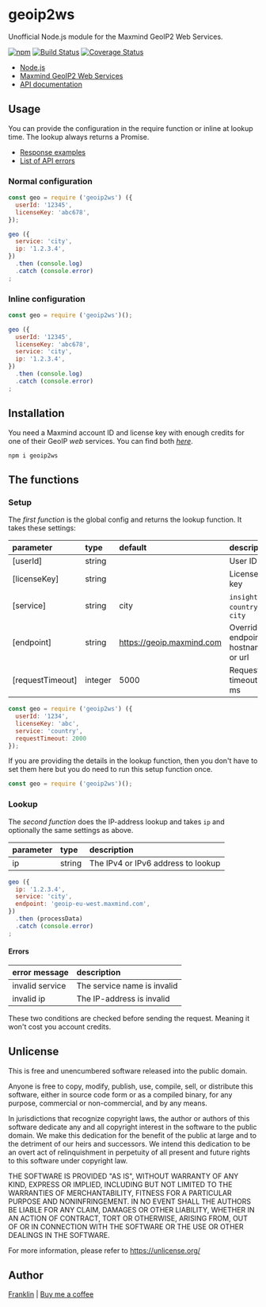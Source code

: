 # geoip2ws

Unofficial Node.js module for the Maxmind GeoIP2
Web Services.

[![npm](https://img.shields.io/npm/v/geoip2ws.svg?maxAge=3600)](https://github.com/fvdm/nodejs-geoip2ws/blob/master/CHANGELOG.md)
[![Build Status](https://github.com/fvdm/nodejs-geoip2ws/actions/workflows/node.js.yml/badge.svg?branch=master)](https://github.com/fvdm/nodejs-geoip2ws/actions/workflows/node.js.yml)
[![Coverage Status](https://coveralls.io/repos/github/fvdm/nodejs-geoip2ws/badge.svg?branch=master)](https://coveralls.io/github/fvdm/nodejs-geoip2ws?branch=master)

* [Node.js](https://nodejs.org)
* [Maxmind GeoIP2 Web Services](https://www.maxmind.com/en/geoip2-precision-services)
* [API documentation](https://dev.maxmind.com/geoip/docs/web-services)


## Usage

You can provide the configuration in the require function
or inline at lookup time. The lookup always returns a Promise.

- [Response examples](https://dev.maxmind.com/geoip/docs/web-services/responses?lang=en#bodies)
- [List of API errors](https://dev.maxmind.com/geoip/docs/web-services/responses?lang=en#errors)


### Normal configuration

```js
const geo = require ('geoip2ws') ({
  userId: '12345',
  licenseKey: 'abc678',
});

geo ({
  service: 'city',
  ip: '1.2.3.4',
})
  .then (console.log)
  .catch (console.error)
;
```


### Inline configuration

```js
const geo = require ('geoip2ws')();

geo ({
  userId: '12345',
  licenseKey: 'abc678',
  service: 'city',
  ip: '1.2.3.4',
})
  .then (console.log)
  .catch (console.error)
;
```


## Installation

You need a Maxmind account ID and license key with enough
credits for one of their GeoIP *web* services.
You can find both [*here*](https://www.maxmind.com/en/accounts/current/license-key).

`npm i geoip2ws`


## The functions

### Setup

The _first function_ is the global config and returns the
lookup function. It takes these settings:

parameter        | type    | default                   | description
:----------------|:--------|:--------------------------|:-----------
[userId]         | string  |                           | User ID
[licenseKey]     | string  |                           | License key
[service]        | string  | city                      | `insights`, `country` or `city`
[endpoint]       | string  | https://geoip.maxmind.com | Override endpoint hostname or url
[requestTimeout] | integer | 5000                      | Request timeout in ms

```js
const geo = require ('geoip2ws') ({
  userId: '1234',
  licenseKey: 'abc',
  service: 'country',
  requestTimeout: 2000
});
```

If you are providing the details in the lookup
function, then you don't have to set them here but
you do need to run this setup function once.

```js
const geo = require ('geoip2ws')();
```


### Lookup

The _second function_ does the IP-address lookup and
takes `ip` and optionally the same settings as above.

parameter  | type     | description
:----------|:---------|:-----------
ip         | string   | The IPv4 or IPv6 address to lookup

```js
geo ({
  ip: '1.2.3.4',
  service: 'city',
  endpoint: 'geoip-eu-west.maxmind.com',
})
  .then (processData)
  .catch (console.error)
;
```


#### Errors

error message   | description
:---------------|:-----------
invalid service | The service name is invalid
invalid ip      | The IP-address is invalid

These two conditions are checked before sending
the request. Meaning it won't cost you account credits.


## Unlicense

This is free and unencumbered software released into the public domain.

Anyone is free to copy, modify, publish, use, compile, sell, or
distribute this software, either in source code form or as a compiled
binary, for any purpose, commercial or non-commercial, and by any
means.

In jurisdictions that recognize copyright laws, the author or authors
of this software dedicate any and all copyright interest in the
software to the public domain. We make this dedication for the benefit
of the public at large and to the detriment of our heirs and
successors. We intend this dedication to be an overt act of
relinquishment in perpetuity of all present and future rights to this
software under copyright law.

THE SOFTWARE IS PROVIDED "AS IS", WITHOUT WARRANTY OF ANY KIND,
EXPRESS OR IMPLIED, INCLUDING BUT NOT LIMITED TO THE WARRANTIES OF
MERCHANTABILITY, FITNESS FOR A PARTICULAR PURPOSE AND NONINFRINGEMENT.
IN NO EVENT SHALL THE AUTHORS BE LIABLE FOR ANY CLAIM, DAMAGES OR
OTHER LIABILITY, WHETHER IN AN ACTION OF CONTRACT, TORT OR OTHERWISE,
ARISING FROM, OUT OF OR IN CONNECTION WITH THE SOFTWARE OR THE USE OR
OTHER DEALINGS IN THE SOFTWARE.

For more information, please refer to <https://unlicense.org/>


## Author

[Franklin](https://fvdm.com)
| [Buy me a coffee](https://fvdm.com/donating/)
